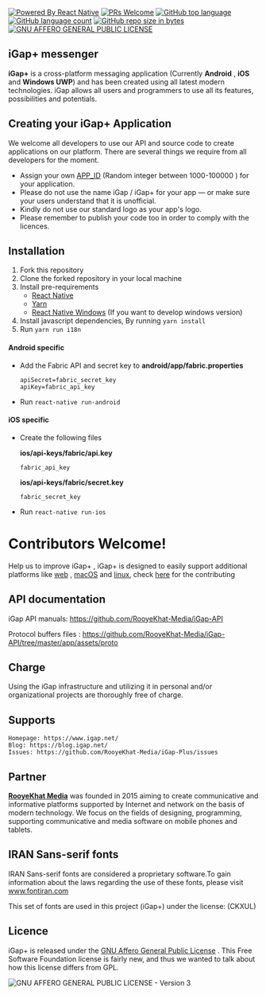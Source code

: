 [![Powered By React Native](https://img.shields.io/badge/PoweredBy-ReactNative-blue.svg)](https://facebook.github.io/react-native/)
[![PRs Welcome](https://img.shields.io/badge/PRs-welcome-brightgreen.svg)](https://github.com/RooyeKhat-Media/iGap-Plus/pulls)
[![GitHub top language](https://img.shields.io/github/languages/top/RooyeKhat-Media/iGap-Plus.svg)](#)
[![GitHub language count](https://img.shields.io/github/languages/count/RooyeKhat-Media/iGap-Plus.svg)](#)
[![GitHub repo size in bytes](https://img.shields.io/github/repo-size/RooyeKhat-Media/iGap-Plus.svg)](#)
[![GNU AFFERO GENERAL PUBLIC LICENSE](https://img.shields.io/github/license/RooyeKhat-Media/iGap-Plus.svg)](LICENSE)

## iGap+ messenger
**iGap+** is a cross-platform messaging application (Currently **Android** , **iOS** and **Windows UWP**) and has been created using all latest modern technologies. iGap allows all users and programmers to use all its features, possibilities and potentials.

## Creating your iGap+ Application
We welcome all developers to use our API and source code to create applications on our platform. There are several things we require from all developers for the moment.

* Assign your own [APP_ID](https://github.com/RooyeKhat-Media/iGap-Plus/blob/master/src/constants/configs.js#L6) (Random integer between 1000-100000 ) for your application.
* Please do not use the name iGap / iGap+ for your app — or make sure your users understand that it is unofficial.
* Kindly do not use our standard logo as your app's logo.
* Please remember to publish your code too in order to comply with the licences.

## Installation
1. Fork this repository
2. Clone the forked repository in your local machine
3. Install pre-requirements
   * [React Native](https://facebook.github.io/react-native/docs/getting-started.html)
   * [Yarn](https://yarnpkg.com/lang/en/docs/install)
   * [React Native Windows](https://github.com/Microsoft/react-native-windows/blob/master/docs/GettingStarted.md) (If you want to develop windows version)
4. Install javascript dependencies, By running `yarn install`
5. Run `yarn run i18n`

#### Android specific
* Add the Fabric API and secret key to **android/app/fabric.properties**
    ```
    apiSecret=fabric_secret_key
    apiKey=fabric_api_key
    ```
* Run `react-native run-android`

#### iOS specific
* Create the following files

    **ios/api-keys/fabric/api.key**
    ```
    fabric_api_key
    ```
    
    **ios/api-keys/fabric/secret.key**
    ```
    fabric_secret_key
    ```
* Run `react-native run-ios`

# Contributors Welcome!
Help us to improve iGap+ , iGap+ is designed to easily support additional platforms like [web](https://github.com/necolas/react-native-web) , [macOS](https://github.com/ptmt/react-native-macos) and [linux](https://github.com/status-im/react-native-desktop), check [here](https://github.com/RooyeKhat-Media/iGap-Plus/labels/contributors-welcome) for the contributing  

## API documentation
iGap API manuals: https://github.com/RooyeKhat-Media/iGap-API

Protocol buffers files : https://github.com/RooyeKhat-Media/iGap-API/tree/master/app/assets/proto


## Charge
Using the iGap infrastructure and utilizing it in personal and/or organizational projects are thoroughly free of charge.

## Supports

    Homepage: https://www.igap.net/
    Blog: https://blog.igap.net/
    Issues: https://github.com/RooyeKhat-Media/iGap-Plus/issues

## Partner
**[RooyeKhat Media](https://rooyekhat.co/en)** was founded in 2015 aiming to create communicative and informative platforms supported by Internet and network on the basis of modern technology. We focus on the fields of designing, programming, supporting communicative and media software on mobile phones and tablets.

## IRAN Sans-serif fonts
IRAN Sans-serif fonts are considered a proprietary software.To gain information about the laws regarding the use of these fonts, please visit www.fontiran.com 

This set of fonts are used in this project (iGap+) under the license: (CKXUL)

## Licence
iGap+ is released under the [GNU Affero General Public License](LICENSE) . This Free Software Foundation license is fairly new, and thus we wanted to talk about how this license differs from GPL.

![GNU AFFERO GENERAL PUBLIC LICENSE - Version 3](https://www.gnu.org/graphics/agplv3-88x31.png)